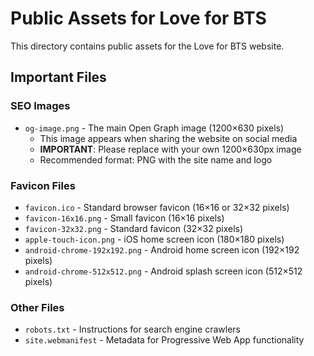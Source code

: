 # Public Assets for Love for BTS

This directory contains public assets for the Love for BTS website.

## Important Files

### SEO Images

- `og-image.png` - The main Open Graph image (1200×630 pixels)
  - This image appears when sharing the website on social media
  - **IMPORTANT**: Please replace with your own 1200×630px image
  - Recommended format: PNG with the site name and logo

### Favicon Files

- `favicon.ico` - Standard browser favicon (16×16 or 32×32 pixels)
- `favicon-16x16.png` - Small favicon (16×16 pixels)
- `favicon-32x32.png` - Standard favicon (32×32 pixels)
- `apple-touch-icon.png` - iOS home screen icon (180×180 pixels)
- `android-chrome-192x192.png` - Android home screen icon (192×192 pixels)
- `android-chrome-512x512.png` - Android splash screen icon (512×512 pixels)

### Other Files

- `robots.txt` - Instructions for search engine crawlers
- `site.webmanifest` - Metadata for Progressive Web App functionality 